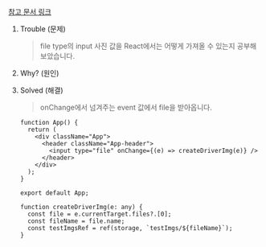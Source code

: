 [참고 문서 링크](https://notlonely.tistory.com/182)

1. Trouble (문제)

   > file type의 input 사진 값을 React에서는 어떻게 가져올 수 있는지 공부해 보았습니다.

2. Why? (원인)

3. Solved (해결)

   > onChange에서 넘겨주는 event 값에서 file을 받아옵니다.

   ```tsx
   function App() {
     return (
       <div className="App">
         <header className="App-header">
           <input type="file" onChange={(e) => createDriverImg(e)} />
         </header>
       </div>
     );
   }

   export default App;

   function createDriverImg(e: any) {
     const file = e.currentTarget.files?.[0];
     const fileName = file.name;
     const testImgsRef = ref(storage, `testImgs/${fileName}`);
   }
   ```
